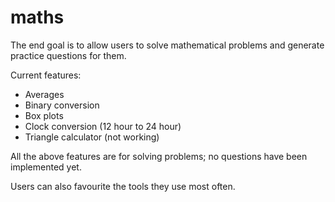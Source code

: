 # maths
The end goal is to allow users to solve mathematical problems and generate practice questions for them.

Current features:
  - Averages
  - Binary conversion
  - Box plots
  - Clock conversion (12 hour to 24 hour)
  - Triangle calculator (not working)

All the above features are for solving problems; no questions have been implemented yet.

Users can also favourite the tools they use most often.
